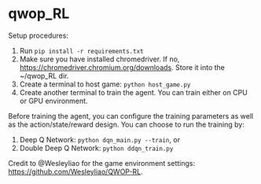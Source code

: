 # qwop_RL

Setup procedures:
1) Run `pip install -r requirements.txt`
2) Make sure you have installed chromedriver. If no, https://chromedriver.chromium.org/downloads. Store it into the ~/qwop_RL dir.
3) Create a terminal to host game:
    `python host_game.py`
4) Create another terminal to train the agent. You can train either on CPU or GPU environment.

Before training the agent, you can configure the training parameters as well as the action/state/reward design. You can choose to run the training by:
1) Deep Q Network: `python dqn_main.py --train`, or
2) Double Deep Q Network: `python ddqn_train.py`

Credit to @Wesleyliao for the game environment settings: https://github.com/Wesleyliao/QWOP-RL.
